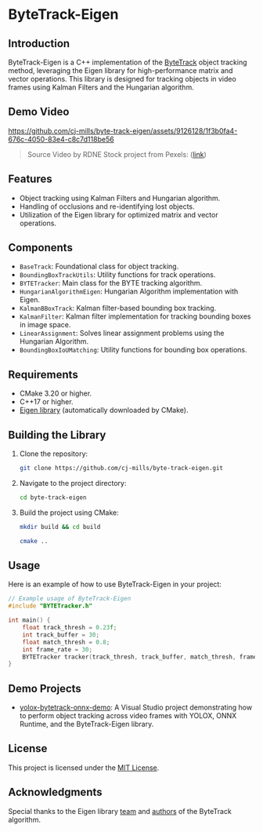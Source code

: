 # ByteTrack-Eigen


## Introduction

ByteTrack-Eigen is a C++ implementation of the [ByteTrack](https://arxiv.org/abs/2110.06864) object tracking method, leveraging the Eigen library for high-performance matrix and vector operations. This library is designed for tracking objects in video frames using Kalman Filters and the Hungarian algorithm.



## Demo Video

https://github.com/cj-mills/byte-track-eigen/assets/9126128/1f3b0fa4-676c-4050-83e4-c8c7d118be56

> Source Video by RDNE Stock project from Pexels: ([link](https://www.pexels.com/video/a-woman-giving-a-thumbs-up-10373924/))



## Features

- Object tracking using Kalman Filters and Hungarian algorithm.
- Handling of occlusions and re-identifying lost objects.
- Utilization of the Eigen library for optimized matrix and vector operations.



## Components

- `BaseTrack`: Foundational class for object tracking.
- `BoundingBoxTrackUtils`: Utility functions for track operations.
- `BYTETracker`: Main class for the BYTE tracking algorithm.
- `HungarianAlgorithmEigen`: Hungarian Algorithm implementation with Eigen.
- `KalmanBBoxTrack`: Kalman filter-based bounding box tracking.
- `KalmanFilter`: Kalman filter implementation for tracking bounding boxes in image space.
- `LinearAssignment`: Solves linear assignment problems using the Hungarian Algorithm.
- `BoundingBoxIoUMatching`: Utility functions for bounding box operations.

## Requirements

- CMake 3.20 or higher.
- C++17 or higher.
- [Eigen library](http://eigen.tuxfamily.org) (automatically downloaded by CMake).

## Building the Library

1. Clone the repository:
   ```bash
   git clone https://github.com/cj-mills/byte-track-eigen.git
   ```
2. Navigate to the project directory:
   ```bash
   cd byte-track-eigen
   ```
3. Build the project using CMake:
   ```bash
   mkdir build && cd build
   ```
   ```bash
   cmake ..
   ```



## Usage

Here is an example of how to use ByteTrack-Eigen in your project:

```cpp
// Example usage of ByteTrack-Eigen
#include "BYTETracker.h"

int main() {
    float track_thresh = 0.23f;
    int track_buffer = 30;
    float match_thresh = 0.8;
    int frame_rate = 30;
    BYTETracker tracker(track_thresh, track_buffer, match_thresh, frame_rate);
}
```



## Demo Projects

* [yolox-bytetrack-onnx-demo](https://github.com/cj-mills/yolox-bytetrack-onnx-demo): A Visual Studio project demonstrating how to perform object tracking  across video frames with YOLOX, ONNX Runtime, and the ByteTrack-Eigen  library.



## License

This project is licensed under the [MIT License](LICENSE).

## Acknowledgments

Special thanks to the Eigen library [team](https://gitlab.com/libeigen/eigen/-/project_members) and [authors](https://arxiv.org/abs/2110.06864) of the ByteTrack algorithm.

